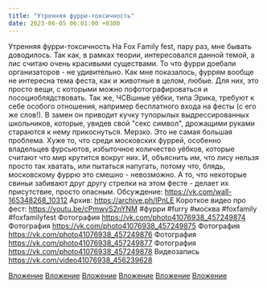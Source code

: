 ```yaml
---
title: "Утренняя фурри-токсичность"
date: 2023-06-05 06:01:00 +0300
---
```


Утренняя фурри-токсичность
На Fox Family fest, пару раз, мне бывать доводилось. Так как, в рамках теории, интересовался данной темой, а лис считаю очень красивыми существами.
То что фурри доебали организаторов - не удивительно. Как мне показалось, фуррям вообще не интересна тема феста, как и животные в целом, любые. Для них, это просто вещи, с которыми можно пофотографироваться и посоциоблядствовать. Так же, ЧСВшные уёбки, типа Эрика, требуют к себе особого отношения, например бесплатного входа на фесты (с его же слов!). В замен он приводит кучку тупорылых выдрессированных школьников, которые, увидев свой "секс символ", дрожащими руками стараются к нему прикоснуться. Мерзко.
Это не самая большая проблема. Хуже то, что среди московских фуррей, особенно владельцев фурсьютов, избыточное количество уёбков, которые считают что мир крутится вокруг них. И, объяснить им, что лису нельзя просто так хватать, или пытаться напугать, потому что, блядь, московскому фуррю это смешно - невозможно.
А то, что некоторые свиньи забивают друг другу стрелки на этом фесте - делает их присутствие, просто опасным.
Обсуждение: https://vk.com/wall-165348268_10312
Архив: https://archive.ph/lPnLE
Короткое видео про фест: https://youtu.be/cPmwvS2nYNM
#фурри #furry #москва #foxfamily #foxfamilyfest
Фотография
https://vk.com/photo41076938_457249874
Фотография
https://vk.com/photo41076938_457249875
Фотография
https://vk.com/photo41076938_457249876
Фотография
https://vk.com/photo41076938_457249877
Фотография
https://vk.com/photo41076938_457249878
Видеозапись
https://vk.com/video41076938_456239628

[Вложение](https://vk.com/photo41076938_457249874)
[Вложение](https://vk.com/photo41076938_457249875)
[Вложение](https://vk.com/photo41076938_457249876)
[Вложение](https://vk.com/photo41076938_457249877)
[Вложение](https://vk.com/photo41076938_457249878)
[Вложение](https://vk.com/video41076938_456239628)
